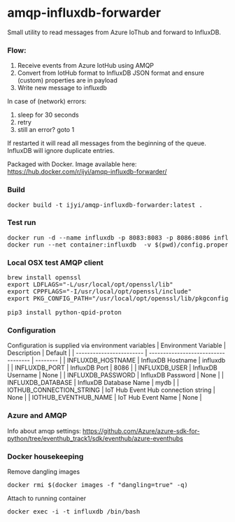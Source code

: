 # amqp-influxdb-forwarder
Small utility to read messages from Azure IoThub and forward to InfluxDB.

### Flow:
1) Receive events from Azure IotHub using AMQP
2) Convert from IotHub format to InfluxDB JSON format and ensure (custom) properties are in payload
3) Write new message to influxdb

In case of (network) errors: 
1. sleep for 30 seconds
2. retry
3. still an error? goto 1


If restarted it will read all messages from the beginning of the queue. InfluxDB will ignore duplicate entries.


Packaged with Docker. Image available here: https://hub.docker.com/r/ijyi/amqp-influxdb-forwarder/


### Build
<pre>
docker build -t ijyi/amqp-influxdb-forwarder:latest . 
</pre>

### Test run
<pre>
docker run -d --name influxdb -p 8083:8083 -p 8086:8086 influxdb
docker run --net container:influxdb  -v $(pwd)/config.properties:/config.properties ijyi/amqp-influxdb-forwarder 
</pre>


### Local OSX test AMQP client
<pre>
brew install openssl
export LDFLAGS="-L/usr/local/opt/openssl/lib"
export CPPFLAGS="-I/usr/local/opt/openssl/include"
export PKG_CONFIG_PATH="/usr/local/opt/openssl/lib/pkgconfig"

pip3 install python-qpid-proton
</pre>

### Configuration
Configuration is supplied via environment variables
| Environment Variable     | Description                         | Default  |
| ------------------------ | ----------------------------------- | -------- |
| INFLUXDB_HOSTNAME        | InfluxDB Hostname                   | influxdb |
| INFLUXDB_PORT            | InfluxDB Port                       | 8086     |
| INFLUXDB_USER            | InfluxDB Username                   | None     |
| INFLUXDB_PASSWORD        | InfluxDB Password                   | None     |
| INFLUXDB_DATABASE        | InfluxDB Database Name              | mydb     |
| IOTHUB_CONNECTION_STRING | IoT Hub Event Hub connection string | None     |
| IOTHUB_EVENTHUB_NAME     | IoT Hub Event Name                  | None     |

### Azure and AMQP
Info about amqp settings: https://github.com/Azure/azure-sdk-for-python/tree/eventhub_track1/sdk/eventhub/azure-eventhubs


### Docker housekeeping

Remove dangling images
<pre>
docker rmi $(docker images -f "dangling=true" -q)
</pre>

Attach to running container
<pre>
docker exec -i -t influxdb /bin/bash 
</pre>
